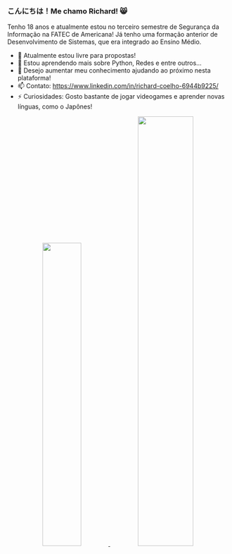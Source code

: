 ### こんにちは！Me chamo Richard! 😸


Tenho 18 anos e atualmente estou no terceiro semestre de Segurança da Informação
na FATEC de Americana! Já tenho uma formação anterior de Desenvolvimento de Sistemas, que era integrado ao
Ensino Médio.

- 🔭 Atualmente estou livre para propostas!
- 🌱 Estou aprendendo mais sobre Python, Redes e entre outros...
- 🤔 Desejo aumentar meu conhecimento ajudando ao próximo nesta plataforma!
- 📫 Contato: <https://www.linkedin.com/in/richard-coelho-6944b9225/>
- ⚡ Curiosidades: Gosto bastante de jogar videogames e aprender novas línguas, como o Japônes!

<div align="center">
  <a href="https://github.com/rafaballerini">
  <img height="42%" src="https://github-readme-stats.vercel.app/api?username=coeelho&show_icons=true&theme=dark&include_all_commits=true&count_private=true"/>
  <img height="50%" src="https://github-readme-stats.vercel.app/api/top-langs/?username=coeelho&layout=compact&langs_count=7&theme=dark"/>
</div>

